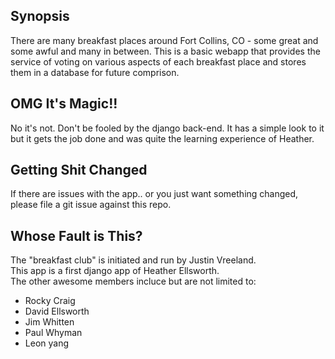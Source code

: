 ## Synopsis

There are many breakfast places around Fort Collins, CO - some great and some awful and many in between. This is a basic webapp that provides the service of voting on various aspects of each breakfast place and stores them in a database for future comprison. 

## OMG It's Magic!!

No it's not. Don't be fooled by the django back-end. It has a simple look to it but it gets the job done and was quite the learning experience of Heather.

## Getting Shit Changed

If there are issues with the app.. or you just want something changed, please file a git issue against this repo.

## Whose Fault is This?

The "breakfast club" is initiated and run by Justin Vreeland.   
This app is a first django app of Heather Ellsworth.  
The other awesome members incluce but are not limited to:   
* Rocky Craig
* David Ellsworth
* Jim Whitten
* Paul Whyman
* Leon yang

